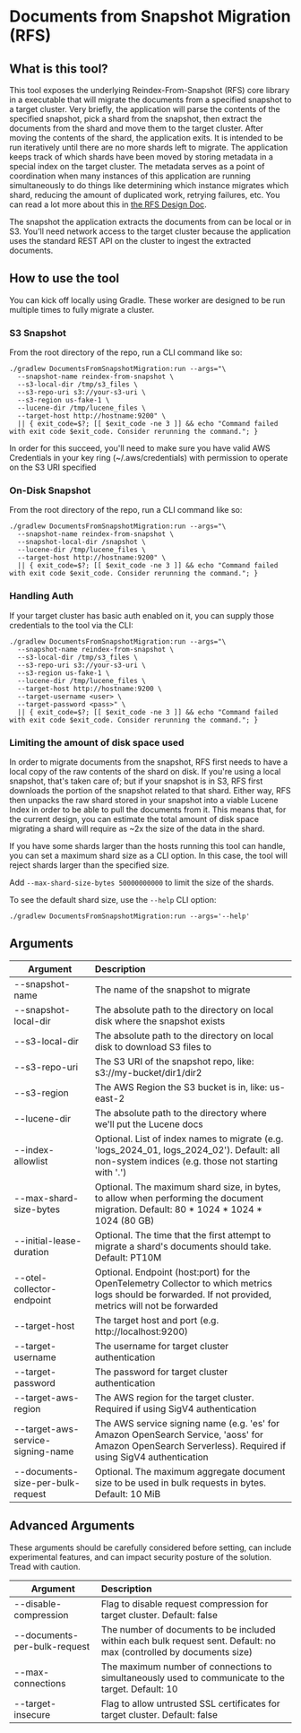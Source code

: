 # Documents from Snapshot Migration (RFS)

## What is this tool?

This tool exposes the underlying Reindex-From-Snapshot (RFS) core library in a executable that will migrate the documents from a specified snapshot to a target cluster.  Very briefly, the application will parse the contents of the specified snapshot, pick a shard from the snapshot, then extract the documents from the shard and move them to the target cluster.  After moving the contents of the shard, the application exits.  It is intended to be run iteratively until there are no more shards left to migrate.  The application keeps track of which shards have been moved by storing metadata in a special index on the target cluster.  The metadata serves as a point of coordination when many instances of this application are running simultaneously to do things like determining which instance migrates which shard, reducing the amount of duplicated work, retrying failures, etc.  You can read a lot more about this in [the RFS Design Doc](../RFS/docs/DESIGN.md).

The snapshot the application extracts the documents from can be local or in S3.  You'll need network access to the target cluster because the application uses the standard REST API on the cluster to ingest the extracted documents.

## How to use the tool

You can kick off locally using Gradle. These worker are designed to be run multiple times to fully migrate a cluster.

### S3 Snapshot

From the root directory of the repo, run a CLI command like so:

```shell
./gradlew DocumentsFromSnapshotMigration:run --args="\
  --snapshot-name reindex-from-snapshot \
  --s3-local-dir /tmp/s3_files \
  --s3-repo-uri s3://your-s3-uri \
  --s3-region us-fake-1 \
  --lucene-dir /tmp/lucene_files \
  --target-host http://hostname:9200" \
  || { exit_code=$?; [[ $exit_code -ne 3 ]] && echo "Command failed with exit code $exit_code. Consider rerunning the command."; }
```

In order for this succeed, you'll need to make sure you have valid AWS Credentials in your key ring (~/.aws/credentials) with permission to operate on the S3 URI specified

### On-Disk Snapshot

From the root directory of the repo, run a CLI command like so:

```shell
./gradlew DocumentsFromSnapshotMigration:run --args="\
  --snapshot-name reindex-from-snapshot \
  --snapshot-local-dir /snapshot \
  --lucene-dir /tmp/lucene_files \
  --target-host http://hostname:9200" \
  || { exit_code=$?; [[ $exit_code -ne 3 ]] && echo "Command failed with exit code $exit_code. Consider rerunning the command."; }
```

### Handling Auth

If your target cluster has basic auth enabled on it, you can supply those credentials to the tool via the CLI:

```shell
./gradlew DocumentsFromSnapshotMigration:run --args="\
  --snapshot-name reindex-from-snapshot \
  --s3-local-dir /tmp/s3_files \
  --s3-repo-uri s3://your-s3-uri \
  --s3-region us-fake-1 \
  --lucene-dir /tmp/lucene_files \
  --target-host http://hostname:9200 \
  --target-username <user> \
  --target-password <pass>" \
  || { exit_code=$?; [[ $exit_code -ne 3 ]] && echo "Command failed with exit code $exit_code. Consider rerunning the command."; }
```

### Limiting the amount of disk space used

In order to migrate documents from the snapshot, RFS first needs to have a local copy of the raw contents of the shard on disk.  If you're using a local snapshot, that's taken care of; but if your snapshot is in S3, RFS first downloads the portion of the snapshot related to that shard.  Either way, RFS then unpacks the raw shard stored in your snapshot into a viable Lucene Index in order to be able to pull the documents from it.  This means that, for the current design, you can estimate the total amount of disk space migrating a shard will require as ~2x the size of the data in the shard.

If you have some shards larger than the hosts running this tool can handle, you can set a maximum shard size as a CLI option.  In this case, the tool will reject shards larger than the specified size.  

Add `--max-shard-size-bytes 50000000000` to limit the size of the shards.

To see the default shard size, use the `--help` CLI option:

```shell
./gradlew DocumentsFromSnapshotMigration:run --args='--help'
```

## Arguments
| Argument                          | Description                                                                                                                                              |
|-----------------------------------|:---------------------------------------------------------------------------------------------------------------------------------------------------------|
| --snapshot-name                   | The name of the snapshot to migrate                                                                                                                      |
| --snapshot-local-dir              | The absolute path to the directory on local disk where the snapshot exists                                                                               |
| --s3-local-dir                    | The absolute path to the directory on local disk to download S3 files to                                                                                 |
| --s3-repo-uri                     | The S3 URI of the snapshot repo, like: s3://my-bucket/dir1/dir2                                                                                          |
| --s3-region                       | The AWS Region the S3 bucket is in, like: us-east-2                                                                                                      |
| --lucene-dir                      | The absolute path to the directory where we'll put the Lucene docs                                                                                       |
| --index-allowlist                 | Optional. List of index names to migrate (e.g. 'logs_2024_01, logs_2024_02'). Default: all non-system indices (e.g. those not starting with '.')         |
| --max-shard-size-bytes            | Optional. The maximum shard size, in bytes, to allow when performing the document migration. Default: 80 * 1024 * 1024 * 1024 (80 GB)                    |
| --initial-lease-duration          | Optional. The time that the first attempt to migrate a shard's documents should take. Default: PT10M                                                     |
| --otel-collector-endpoint         | Optional. Endpoint (host:port) for the OpenTelemetry Collector to which metrics logs should be forwarded. If not provided, metrics will not be forwarded |
| --target-host                     | The target host and port (e.g. http://localhost:9200)                                                                                                    |
| --target-username                 | The username for target cluster authentication                                                                                                           |
| --target-password                 | The password for target cluster authentication                                                                                                           |
| --target-aws-region               | The AWS region for the target cluster. Required if using SigV4 authentication                                                                            |
| --target-aws-service-signing-name | The AWS service signing name (e.g. 'es' for Amazon OpenSearch Service, 'aoss' for Amazon OpenSearch Serverless). Required if using SigV4 authentication  |
| --documents-size-per-bulk-request | Optional. The maximum aggregate document size to be used in bulk requests in bytes. Default: 10 MiB                                                      |

## Advanced Arguments

These arguments should be carefully considered before setting, can include experimental features, and can impact security posture of the solution. Tread with caution.

| Argument                    | Description                                                                                                          |
|-----------------------------|:---------------------------------------------------------------------------------------------------------------------|
| --disable-compression  | Flag to disable request compression for target cluster. Default: false                                               |
| --documents-per-bulk-request | The number of documents to be included within each bulk request sent. Default: no max (controlled by documents size) |
| --max-connections           | The maximum number of connections to simultaneously used to communicate to the target. Default: 10                   |
| --target-insecure           | Flag to allow untrusted SSL certificates for target cluster. Default: false                                          |
